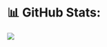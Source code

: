 # 📊 GitHub Stats:
![](https://github-readme-stats.vercel.app/api?username=DARKNET-MRX&theme=dark&hide_border=false&include_all_commits=false&count_private=false)<br/>

